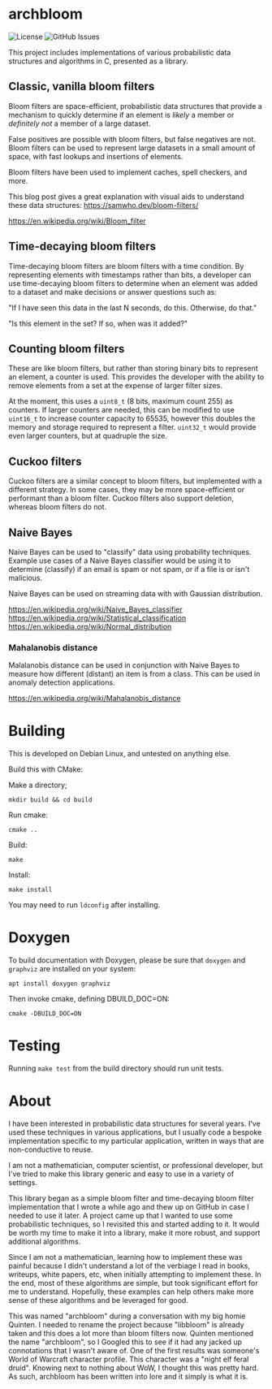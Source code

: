 # archbloom

![License](https://img.shields.io/github/license/droberson/bloom)
![GitHub Issues](https://img.shields.io/github/issues/droberson/bloom)


This project includes implementations of various probabilistic data
structures and algorithms in C, presented as a library.

## Classic, vanilla bloom filters

Bloom filters are space-efficient, probabilistic data structures that
provide a mechanism to quickly determine if an element is _likely_ a
member or _definitely not_ a member of a large dataset.

False positives are possible with bloom filters, but false negatives
are not. Bloom filters can be used to represent large datasets in a
small amount of space, with fast lookups and insertions of elements.

Bloom filters have been used to implement caches, spell checkers, and
more.

This blog post gives a great explanation with visual aids to
understand these data structures: https://samwho.dev/bloom-filters/

https://en.wikipedia.org/wiki/Bloom_filter


## Time-decaying bloom filters

Time-decaying bloom filters are bloom filters with a time
condition. By representing elements with timestamps rather than bits,
a developer can use time-decaying bloom filters to determine when an
element was added to a dataset and make decisions or answer questions
such as:

"If I have seen this data in the last N seconds, do this. Otherwise,
do that."

"Is this element in the set? If so, when was it added?"

## Counting bloom filters

These are like bloom filters, but rather than storing binary bits to
represent an element, a counter is used. This provides the developer
with the ability to remove elements from a set at the expense of
larger filter sizes.

At the moment, this uses a `uint8_t` (8 bits, maximum count 255) as
counters. If larger counters are needed, this can be modified to use
`uint16_t` to increase counter capacity to 65535, however this doubles
the memory and storage required to represent a filter. `uint32_t`
would provide even larger counters, but at quadruple the size.

## Cuckoo filters

Cuckoo filters are a similar concept to bloom filters, but implemented
with a different strategy. In some cases, they may be more
space-efficient or performant than a bloom filter. Cuckoo filters also
support deletion, whereas bloom filters do not.

## Naive Bayes

Naive Bayes can be used to "classify" data using probability
techniques. Example use cases of a Naive Bayes classifier would be
using it to determine (classify) if an email is spam or not spam, or
if a file is or isn't malicious.

Naive Bayes can be used on streaming data with with Gaussian
distribution.

https://en.wikipedia.org/wiki/Naive_Bayes_classifier
https://en.wikipedia.org/wiki/Statistical_classification
https://en.wikipedia.org/wiki/Normal_distribution

### Mahalanobis distance

Malalanobis distance can be used in conjunction with Naive Bayes to
measure how different (distant) an item is from a class. This can be
used in anomaly detection applications.

https://en.wikipedia.org/wiki/Mahalanobis_distance

# Building

This is developed on Debian Linux, and untested on anything else.

Build this with CMake:

Make a directory;
```
mkdir build && cd build
```

Run cmake:
```
cmake ..
```

Build:
```
make
```

Install:
```
make install
```

You may need to run `ldconfig` after installing.

# Doxygen

To build documentation with Doxygen, please be sure that `doxygen` and
`graphviz` are installed on your system:

```
apt install doxygen graphviz
```

Then invoke cmake, defining DBUILD_DOC=ON:

```
cmake -DBUILD_DOC=ON
```

# Testing

Running `make test` from the build directory should run unit tests.

# About

I have been interested in probabilistic data structures for several
years. I've used these techniques in various applications, but I
usually code a bespoke implementation specific to my particular
application, written in ways that are non-conductive to reuse.

I am not a mathematician, computer scientist, or professional
developer, but I've tried to make this library generic and easy to use
in a variety of settings.

This library began as a simple bloom filter and time-decaying bloom
filter implementation that I wrote a while ago and thew up on GitHub
in case I needed to use it later. A project came up that I wanted to
use some probabilistic techniques, so I revisited this and started
adding to it. It would be worth my time to make it into a library,
make it more robust, and support additional algorithms.

Since I am not a mathematician, learning how to implement these was
painful because I didn't understand a lot of the verbiage I read in
books, writeups, white papers, etc, when initially attempting to
implement these. In the end, most of these algorithms are simple, but
took significant effort for me to understand. Hopefully, these
examples can help others make more sense of these algorithms and be
leveraged for good.

This was named "archbloom" during a conversation with my big homie
Quinten. I needed to rename the project because "libbloom" is already
taken and this does a lot more than bloom filters now. Quinten
mentioned the name "archbloom", so I Googled this to see if it had any
jacked up connotations that I wasn't aware of. One of the first
results was someone's World of Warcraft character profile. This
character was a "night elf feral druid". Knowing next to nothing about
WoW, I thought this was pretty hard. As such, archbloom has been
written into lore and it simply is what it is.
